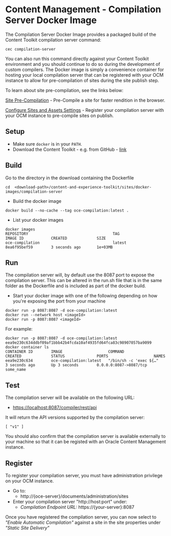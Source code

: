 # Content Management - Compilation Server Docker Image

The Compilation Server Docker Image provides a packaged build of the Content Toolkit compilation server command: 
```
cec compilation-server
```
You can also run this command directly against your Content Toolkit environment and you should continue to do so during the development of custom compilers. 
The Docker image is simply a convenience container for hosting your local compilation server that can be registered with your OCM instance to allow for pre-compilation of sites during the site publish step. 

To learn about site pre-compilation, see the links below:

[Site Pre-Compilation](../../doc/compiler.md) - Pre-Compile a site for faster rendition in the browser.

[Configure Sites and Assets Settings](https://docs.oracle.com/en/cloud/paas/content-cloud/administer/configure-sites-and-assets-settings.html#GUID-15DDAEC8-4900-4CE6-B916-5BCD862340AE) - Register your compilation server with your OCM instance to pre-compile sites on publish.

## Setup

* Make sure `docker` is in your `PATH`.  
* Download the Content Toolkit - e.g. from GitHub - [link](https://github.com/oracle/content-and-experience-toolkit/archive/master.zip)

## Build 
Go to the directory in the download containing the Dockerfile 

```
cd  <download-path>/content-and-experience-toolkit/sites/docker-images/compilation-server
```
 
* Build the docker image
 
```
docker build --no-cache --tag oce-compilation:latest .
```

* List your docker images
```
docker images
REPOSITORY                                     TAG                 IMAGE ID            CREATED             SIZE
oce-compilation                                latest              8ea6f95bef59        3 seconds ago       1e+03MB
```

## Run
The compilation server will, by default use the 8087 port to expose the compilation server.  This can be altered in the run.sh file that is in the same folder as the Dockerfile and is included as part of the docker build. 

* Start your docker image with one of the following depending on how you're exposing the port from your machine

```
docker run -p 8087:8087 -d oce-compilation:latest
docker run --network host <imageId>
docker run -p 8087:8087 <imageId> 
```

For example:  
```
docker run -p 8087:8087 -d oce-compilation:latest
eea9e230c634ddbf09af1bbb42b4fcda10af4935fd64fca83c98907057ba9099
docker container ls  
CONTAINER ID        IMAGE                    COMMAND                  CREATED             STATUS              PORTS                    NAMES
eea9e230c634        oce-compilation:latest   "/bin/sh -c 'exec ${…"   3 seconds ago       Up 3 seconds        0.0.0.0:8087->8087/tcp   some_name
```


## Test 
The compilation server will be available on the following URL:
 
* [https://localhost:8087/compiler/rest/api](https://localhost:8087/compiler/rest/api)

It will return the API versions supported by the compilation server: 
```
[ "v1" ]
```

You should also confirm that the compilation server is available externally to your machine so that it can be registed with an Oracle Content Management instance. 

## Register 
To register your compilation server, you must have administration privilege on your OCM instance. 
* Go to: 
	* http<span>://</span>{oce-server}/documents/administration/sites
* Enter your compilation server "http<span>://</span>host:port" under:
	* *Compilation Endpoint URL:* https<span>://</span>{your-server}:8087
	

Once you have registered the compilation server, you can now select to *"Enable Automatic Compilation"* against a site in the site properties under *"Static Site Delivery"*

